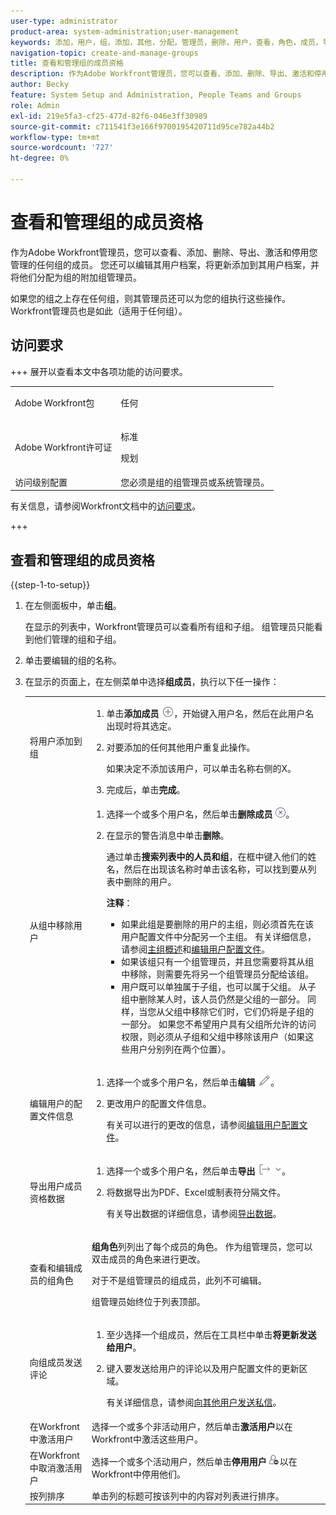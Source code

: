 ```yaml
---
user-type: administrator
product-area: system-administration;user-management
keywords: 添加，用户，组，添加，其他，分配，管理员，删除，用户，查看，角色，成员，导出，成员资格，数据
navigation-topic: create-and-manage-groups
title: 查看和管理组的成员资格
description: 作为Adobe Workfront管理员，您可以查看、添加、删除、导出、激活和停用您管理的任何组的成员。 您还可以编辑其用户档案，将更新添加到其用户档案，并将他们分配为组的附加组管理员。
author: Becky
feature: System Setup and Administration, People Teams and Groups
role: Admin
exl-id: 219e5fa3-cf25-477d-82f6-046e3ff30989
source-git-commit: c711541f3e166f9700195420711d95ce782a44b2
workflow-type: tm+mt
source-wordcount: '727'
ht-degree: 0%

---
```


# 查看和管理组的成员资格

作为Adobe Workfront管理员，您可以查看、添加、删除、导出、激活和停用您管理的任何组的成员。 您还可以编辑其用户档案，将更新添加到其用户档案，并将他们分配为组的附加组管理员。

如果您的组之上存在任何组，则其管理员还可以为您的组执行这些操作。 Workfront管理员也是如此（适用于任何组）。

## 访问要求

+++ 展开以查看本文中各项功能的访问要求。

<table style="table-layout:auto"> 
 <col> 
 <col> 
 <tbody> 
  <tr> 
   <td>Adobe Workfront包</td> 
   <td><p>任何</p></td> 
  </tr> 
  <tr> 
   <td>Adobe Workfront许可证</td> 
   <td><p>标准</p>
       <p>规划</p></td>
  </tr>
  <tr> 
   <td>访问级别配置</td> 
   <td>您必须是组的组管理员或系统管理员。</td>
  </tr>
 </tbody> 
</table>

有关信息，请参阅Workfront文档中的[访问要求](/help/quicksilver/administration-and-setup/add-users/access-levels-and-object-permissions/access-level-requirements-in-documentation.md)。

+++

## 查看和管理组的成员资格

{{step-1-to-setup}}

1. 在左侧面板中，单击&#x200B;**组**。

   在显示的列表中，Workfront管理员可以查看所有组和子组。 组管理员只能看到他们管理的组和子组。

1. 单击要编辑的组的名称。
1. 在显示的页面上，在左侧菜单中选择&#x200B;**组成员**，执行以下任一操作：

   <table style="table-layout:auto"> 
    <col> 
    <col> 
    <tbody> 
     <tr> 
      <td role="rowheader">将用户添加到组</td> 
      <td> 
       <ol> 
        <li>单击<strong>添加成员</strong> <img src="assets/add-icon-plus-in-circle.png">，开始键入用户名，然后在此用户名出现时将其选定。</li>
        <li> <p>对要添加的任何其他用户重复此操作。</p> <p>如果决定不添加该用户，可以单击名称右侧的X。</p> </li>
        <li>完成后，单击<strong>完成</strong>。</li>
       </ol> </td> 
     </tr> 
     <tr> 
      <td role="rowheader">从组中移除用户</td> 
      <td> 
       <ol> 
        <li>选择一个或多个用户名，然后单击<strong>删除成员</strong><img src="assets/remove-icon---x-in-circle.png">。</li> 
        <li> <p>在显示的警告消息中单击<strong>删除</strong>。</p> <p>通过单击<strong>搜索列表中的人员和组</strong>，在框中键入他们的姓名，然后在出现该名称时单击该名称，可以找到要从列表中删除的用户。</p> <p><b>注释</b>：  
          <ul> 
           <li>如果此组是要删除的用户的主组，则必须首先在该用户配置文件中分配另一个主组。 有关详细信息，请参阅<a href="../../../administration-and-setup/manage-groups/groups-overview/home-groups.md" class="MCXref xref">主组概述</a>和<a href="../../../administration-and-setup/add-users/create-and-manage-users/edit-a-users-profile.md" class="MCXref xref">编辑用户配置文件</a>。</li> 
           <li>如果该组只有一个组管理员，并且您需要将其从组中移除，则需要先将另一个组管理员分配给该组。</li> 
           <li>用户既可以单独属于子组，也可以属于父组。 从子组中删除某人时，该人员仍然是父组的一部分。 同样，当您从父组中移除它们时，它们仍将是子组的一部分。 如果您不希望用户具有父组所允许的访问权限，则必须从子组和父组中移除该用户（如果这些用户分别列在两个位置）。</li> 
          </ul> </p> </li> 
       </ol> </td> 
     </tr> 
     <tr> 
      <td role="rowheader">编辑用户的配置文件信息</td> 
      <td> 
       <ol> 
        <li>选择一个或多个用户名，然后单击<strong>编辑</strong> <img src="assets/edit-icon.png">。</li> 
        <li> <p>更改用户的配置文件信息。</p> <p>有关可以进行的更改的信息，请参阅<a href="../../../administration-and-setup/add-users/create-and-manage-users/edit-a-users-profile.md" class="MCXref xref">编辑用户配置文件</a>。</p> </li> 
       </ol> </td> 
     </tr> 
     <tr> 
      <td role="rowheader">导出用户成员资格数据</td> 
      <td> 
       <ol> 
        <li>选择一个或多个用户名，然后单击<strong>导出</strong> <img src="assets/export.png">。</li> 
        <li> <p>将数据导出为PDF、Excel或制表符分隔文件。</p> <p>有关导出数据的详细信息，请参阅<a href="../../../reports-and-dashboards/reports/creating-and-managing-reports/export-data.md" class="MCXref xref">导出数据</a>。</p> </li> 
       </ol> </td> 
     </tr> 
     <tr> 
      <td role="rowheader">查看和编辑成员的组角色</td> 
      <td> <p><strong>组角色</strong>列列出了每个成员的角色。 作为组管理员，您可以双击成员的角色来进行更改。</p> <p>对于不是组管理员的组成员，此列不可编辑。</p> <p>组管理员始终位于列表顶部。</p> </td> 
     </tr> 
     <tr> 
      <td role="rowheader">向组成员发送评论</td> 
      <td> 
       <ol> 
        <li>至少选择一个组成员，然后在工具栏中单击<strong>将更新发送给用户</strong>。</li> 
        <li><p>键入要发送给用户的评论以及用户配置文件的更新区域。</p>
        <p>有关详细信息，请参阅<a href="/help/quicksilver/people-teams-and-groups/work-directly-with-others/send-direct-messages-to-other-users.md">向其他用户发送私信</a>。</p></li> 
       </ol> </td> 
     </tr> 
     <tr> 
      <td role="rowheader">在Workfront中激活用户</td> 
      <td>选择一个或多个非活动用户，然后单击<strong>激活用户</strong>以在Workfront中激活这些用户。 </td> 
     </tr> 
     <tr> 
      <td role="rowheader">在Workfront中取消激活用户</td> 
      <td>选择一个或多个活动用户，然后单击<strong>停用用户</strong><img src="assets/deactivate-user.png">以在Workfront中停用他们。</td> 
     </tr> 
     <tr> 
      <td role="rowheader">按列排序</td> 
      <td>单击列的标题可按该列中的内容对列表进行排序。</td> 
     </tr> 
    </tbody> 
   </table>
